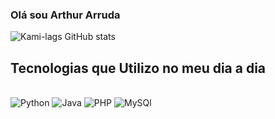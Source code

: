 ### Olá sou Arthur Arruda 

![Kami-lags GitHub stats](https://github-readme-stats.vercel.app/api?username=Kami-lags&show_icons=true&theme=radical)

<div>

## Tecnologias que Utilizo no meu dia a dia 

<div style= "display: inline_block"><br>

<img algn="center" alt= "Python" src= "https://img.shields.io/badge/Python-14354C?style=for-the-badge&logo=python&logoColor=white">
<img algn="center" alt= "Java" src="https://img.shields.io/badge/Java-ED8B00?style=for-the-badge&logo=openjdk&logoColor=white">
<img algn="center" alt= "PHP" src="https://img.shields.io/badge/PHP-777BB4?style=for-the-badge&logo=php&logoColor=white"/>
<img algn="center" alt= "MySQl" src="https://img.shields.io/badge/MySQL-00000F?style=for-the-badge&logo=mysql&logoColor=white">

</div>
